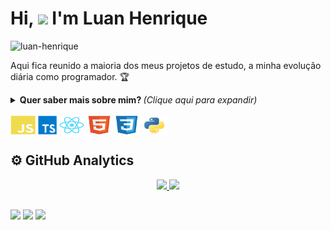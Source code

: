 <h1 align="left">Hi, <img src="https://raw.githubusercontent.com/kaueMarques/kaueMarques/master/hi.gif" width="10px"> I'm Luan Henrique</h1>
<p align="left"> <img src="https://komarev.com/ghpvc/?username=luanhenriquee&label=Profile%20views&color=0e75b6&style=flat" alt="luan-henrique" /> </p>
<p>Aqui fica reunido a maioria dos meus projetos de estudo, a minha evolução diária como programador. 🏆</p>

<details>
<summary> <b> Quer saber mais sobre mim? </b> <i>(Clique aqui para expandir)</i> </summary>

### 📖 Sobre mim
<p> Sou um programador focado no Front-end. Estou sempre a procura de aprender novas tecnologias para me manter dentro do mercado e suas necessidades. Sou ambicioso e muito focado no meu trabalho.</p>

### 🖥️ Meus ambientes
![VSCode](https://img.shields.io/badge/-VSCode-0085D1?style=flat-square&logo=visual-studio-code&logoColor=white)
![Windows](https://img.shields.io/badge/-Windows-00ADEF?style=flat-square&logo=windows&logoColor=white)
</details>

<div style="display: inline_block"><br>
  <img align="center" alt="Luan-Js" height="30" width="40" src="https://raw.githubusercontent.com/devicons/devicon/master/icons/javascript/javascript-plain.svg">
  <img align="center" alt="Luan-Ts" height="30" width"40"
src="https://raw.githubusercontent.com/devicons/devicon/master/icons/typescript/typescript-plain.svg">
  <img align="center" alt="Luan-React" height="30" width="40" src="https://raw.githubusercontent.com/devicons/devicon/master/icons/react/react-original.svg">
  <img align="center" alt="Luan-HTML" height="30" width="40" src="https://raw.githubusercontent.com/devicons/devicon/master/icons/html5/html5-original.svg">
  <img align="center" alt="Luan-CSS" height="30" width="40" src="https://raw.githubusercontent.com/devicons/devicon/master/icons/css3/css3-original.svg">
  <img align="center" alt="Luan-Python" height="30" width="40" src="https://raw.githubusercontent.com/devicons/devicon/master/icons/python/python-original.svg">
</div>

## ⚙️ GitHub Analytics
<div align="center">
  <a href="https://github.com/luanhenriquee">
  <img height="160em" src="https://github-readme-stats.vercel.app/api?username=luanhenriquee&show_icons=true&theme=radical&include_all_commits=true&count_private=true"/>
  <img height="160em" src="https://github-readme-stats.vercel.app/api/top-langs/?username=luanhenriquee&layout=compact&langs_count=7&theme=radical"/>
  </a>
</div>

 ## 
 
<div> 
 <a href="https://discord.com/invite/RDpdcaKapc" target="_blank"><img src="https://img.shields.io/badge/Discord-7289DA?style=for-the-badge&logo=discord&logoColor=white" target="_blank"></a> 
  <a href = "mailto:luanhenrique.dev@gmail.com"><img src="https://img.shields.io/badge/-Gmail-%23333?style=for-the-badge&logo=gmail&logoColor=white" target="_blank"></a>
  <a href="https://www.linkedin.com/in/luanhenrique04" target="_blank"><img src="https://img.shields.io/badge/-LinkedIn-%230077B5?style=for-the-badge&logo=linkedin&logoColor=white" target="_blank"></a> 
</div>
